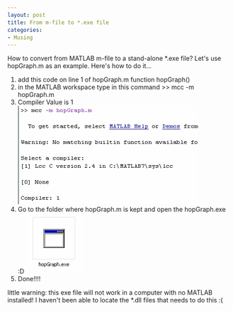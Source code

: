 ```yaml
---
layout: post
title: From m-file to *.exe file
categories:
- Musing
---
```


How to convert from MATLAB m-file to a stand-alone \*.exe file? Let's use hopGraph.m as an example. Here's how to do it...

1. add this code on line 1 of hopGraph.m function hopGraph()
2. in the MATLAB workspace type in this command >> mcc -m hopGraph.m
3. Compiler Value is 1 ![](/img/compile0754389.jpg)
4. Go to the folder where hopGraph.m is kept and open the hopGraph.exe :D ![](/img/exe0-432432.jpg)
5. Done!!!!

little warning: this exe file will not work in a computer with no MATLAB installed! I haven't been able to locate the \*.dll files that needs to do this :(
